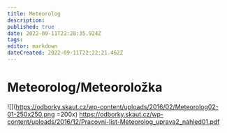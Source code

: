 ```yaml
---
title: Meteorolog
description: 
published: true
date: 2022-09-11T22:28:35.924Z
tags: 
editor: markdown
dateCreated: 2022-09-11T22:22:21.462Z
---
```


# Meteorolog/Meteoroložka
![](https://odborky.skaut.cz/wp-content/uploads/2016/02/Meteorolog02-01-250x250.png =200x)
https://odborky.skaut.cz/wp-content/uploads/2016/12/Pracovni-list-Meteorolog_uprava2_nahled01.pdf